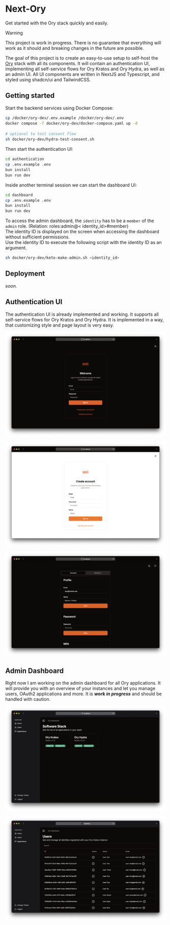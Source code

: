 # Next-Ory

Get started with the Ory stack quickly and easily.

> [!Warning]  
> This project is work in progress. There is no guarantee that everything will work as it should and breaking changes in
> the future are possible.

The goal of this project is to create an easy-to-use setup to self-host the [Ory](https://www.ory.sh) stack with all its
components. It will contain an authentication UI, implementing all self-service flows for Ory Kratos and Ory Hydra, as
well as an admin UI. All UI components are written in NextJS and Typescript, and styled using shadcn/ui and TailwindCSS.

## Getting started

Start the backend services using Docker Compose:

```bash
cp /docker/ory-dev/.env.example /docker/ory-dev/.env
docker compose -f docker/ory-dev/docker-compose.yaml up -d

# optional to test consent flow
sh docker/ory-dev/hydra-test-consent.sh
```

Then start the authentication UI:

```bash
cd authentication
cp .env.example .env
bun install
bun run dev
```

Inside another terminal session we can start the dashboard UI:

```bash
cd dashboard
cp .env.example .env
bun install
bun run dev
```

To access the admin dashboard, the `identity` has to be a `member` of the `admin` role. (Relation: roles:admin@<
identity_id>#member) <br/>
The identity ID is displayed on the screen when accessing the dashboard without sufficient permissions. <br/>
Use the identity ID to execute the following script with the identity ID as an argument.

```bash
sh docker/ory-dev/keto-make-admin.sh <identity_id>
```

## Deployment

*soon.*

## Authentication UI

The authentication UI is already implemented and working. It supports all self-service flows for Ory Kratos and Ory
Hydra. It is implemented in a way, that customizing style and page layout is very easy.

![A browser window showing the login page of the authentication UI in dark mode](./documentation/.img/a-login-dark.png)

![A browser window showing the registration page of the authentication UI in light mode](./documentation/.img/a-registration-light.png)

![A browser window showing the profile settings page of the authentication UI in dark mode](./documentation/.img/a-settings-dark.png)

## Admin Dashboard

Right now I am working on the admin dashboard for all Ory applications. It will provide you with an overview of your
instances and let you manage users, OAuth2 applications and more. It is ***work in progress*** and should be handled
with caution.

![A browser window showing the home page of the dashboard UI in dark mode](./documentation/.img/d-dashboard-dark.png)

![A browser window showing the users page of the dashboard UI in dark mode](./documentation/.img/d-users-dark.png)
